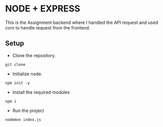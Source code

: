 # NODE + EXPRESS 

This is the Assignment backend where I handled the API request and used *cors* to handle request from the frontend.

## Setup 
- Clone the repository.

```
git clone
```
- Initialize node.

```
npm init -y
```
- Install the required modules
```
npm i
```
- Run the project
```
nodemon index.js
```
